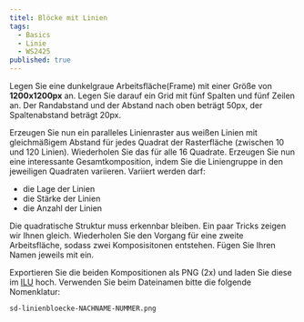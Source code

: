 ```yaml
---
titel: Blöcke mit Linien
tags: 
  - Basics
  - Linie
  - WS2425
published: true
---
```


Legen Sie eine dunkelgraue Arbeitsfläche(Frame) mit einer Größe von **1200x1200px** an. Legen Sie darauf ein Grid mit fünf Spalten und fünf Zeilen an. Der Randabstand und der Abstand nach oben beträgt 50px, der Spaltenabstand beträgt 20px. 

Erzeugen Sie nun ein paralleles Linienraster aus weißen Linien mit gleichmäßigem Abstand für jedes Quadrat der Rasterfläche (zwischen 10 und 120 Linien). Wiederholen Sie das für alle 16 Quadrate. Erzeugen Sie nun eine interessante Gesamtkomposition, indem Sie die Liniengruppe in den jeweiligen Quadraten variieren. Variiert werden darf:
- die Lage der Linien
- die Stärke der Linien
- die Anzahl der Linien

Die quadratische Struktur muss erkennbar bleiben. Ein paar Tricks zeigen wir Ihnen gleich. Wiederholen Sie den Vorgang für eine zweite Arbeitsfläche, sodass zwei Komposisitonen entstehen. Fügen Sie Ihren Namen jeweils mit ein.

Exportieren Sie die beiden Kompositionen als PNG (2x) und laden Sie diese im [ILU](https://ilu.th-koeln.de/ilias.php?baseClass=ilexercisehandlergui&cmdNode=cw:nq&cmdClass=ilObjExerciseGUI&cmd=showOverview&ref_id=679318&mode=ongoing&from_overview=1) hoch. Verwenden Sie beim Dateinamen bitte die folgende Nomenklatur:

```sd-linienbloecke-NACHNAME-NUMMER.png```
